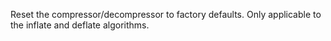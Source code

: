 <!-- YAML
added: v0.7.0
-->

Reset the compressor/decompressor to factory defaults. Only applicable to
the inflate and deflate algorithms.


